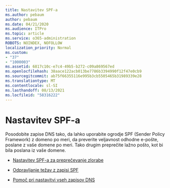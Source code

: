 ```yaml
---
title: Nastavitev SPF-a
ms.author: pebaum
author: pebaum
ms.date: 04/21/2020
ms.audience: ITPro
ms.topic: article
ms.service: o365-administration
ROBOTS: NOINDEX, NOFOLLOW
localization_priority: Normal
ms.custom:
- "37"
- "1000003"
ms.assetid: 6817c10c-e7c4-49b5-b272-c09a869567ed
ms.openlocfilehash: 38aace122acb013be7786b3394990f12f47e0cb9
ms.sourcegitcommit: ab75f66355116e995b3cb5505465b31989339e28
ms.translationtype: MT
ms.contentlocale: sl-SI
ms.lasthandoff: 08/13/2021
ms.locfileid: "58316222"
---
```

# <a name="set-up-spf"></a>Nastavitev SPF-a

Posodobite zapise DNS tako, da lahko uporabite ogrodje SPF (Sender Policy Framework) z domeno po meri, da preverite veljavnost odhodne e-pošte, poslane z vaše domene po meri. Tako drugim preprečite lažno pošto, kot bi bila poslana iz vaše domene.
  
- [Nastavitev SPF-a za preprečevanje zlorabe](https://docs.microsoft.com/microsoft-365/security/office-365-security/set-up-spf-in-office-365-to-help-prevent-spoofing)

- [Odpravljanje težav z zapisi SPF](https://docs.microsoft.com/microsoft-365/security/office-365-security/how-office-365-uses-spf-to-prevent-spoofing#SPFTroubleshoot)

- [Pomoč pri nastavitvi vseh zapisov DNS](https://docs.microsoft.com/microsoft-365/admin/get-help-with-domains/create-dns-records-at-any-dns-hosting-provider)

